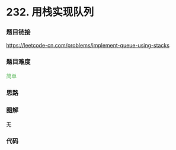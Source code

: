 # 232. 用栈实现队列

### 题目链接

https://leetcode-cn.com/problems/implement-queue-using-stacks

### 题目难度

<font color=#5CB85C>简单</font>

### 思路



### 图解

无

### 代码

```python
```